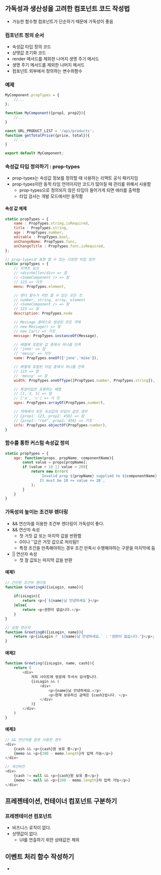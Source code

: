 ## 가독성과 생산성을 고려한 컴포넌트 코드 작성법
* 가능한 함수형 컴포넌트가 단순하기 때문에 가독성이 좋음
### 컴포넌트 정의 순서
* 속성값 타입 정의 코드
* 상탯값 초기화 코드
* render 메서드를 제외한 나머지 생명 주기 메서드
* 생명 주기 메서드를 제외한 나머지 메서드
* 컴포넌트 외부에서 정의하는 변수와함수 
### 예제
```js
MyComponent.propTypes = {
    //...
};

function MyComponent({prop1, prop2}){
    //...
}

const URL_PRODUCT_LIST = '/api/products';
function getTotalPrice({price, total}){
    //...
}

export default MyComponent;
```
### 속성값 타입 정의하기 : prop-types
* prop-types는 속성값 정보를 정의할 때 사용하는 리액트 공식 패키지임
* prop-types이란 동적 타임 언어이지만 코드가 많아질 때 관리를 위해서 사용함 
  * prop-types으로 정의되지 않은 타입이 들어가게 되면 에러를 출력함
  * 타입 검사는 개발 모드에서만 동작함
#### 속성 값 예제
```js
static propTypes = {
    name : PropTypes.string.isRequired,
    title : PropTypes.string,
    age : PropTypes.number,
    editable : PropTypes.bool,
    onChangeName: PropTypes.func,
    onChangeTitle : PropTypes.func.isRequired,
};

// prop-types로 표현 할 수 있는 다양한 타입 정의
static propTypes = {
    // 리액트 요소
    // <div>hello</div> => 참
    // <SomeComponent /> => 참
    // 123 => 거짓
    menu: PropTypes.element,

    // 렌더 함수가 리턴 할 수 있는 모든 것
    // number, string, array, element
    // <SomeComponent /> => 참
    // 123 => 참
    description: PropTypes.node

    // Message 클래스로 생성된 모든 객체
    // new Message() => 참
    // new Car() => 거짓
    message: PropTypes.instanceOf(Message),

    // 배열에 포함된 값 중에서 하나를 만족
    // 'jone' => 참
    // 'messy' => 거짓
    name: PropTypes.oneOf(['jone','mike']),

    // 배열에 포함된 타입 중에서 하나를 만족
    // 123 => 참
    // 'messy' => 참
    width: PropTypes.oneOfType([PropTypes.number, PropTypes.string]),

    // 특정타입만 포함하는 배열
    // [1, 3, 5] => 참
    // ['a', 'c'] => 거 짓
    ages: PropTypes.arrayOf(PropTypes.number),

    // 객체에서 모든 속성값의 타입이 같은 경우
    // {prop1: 123, prop2: 456} => 참
    // {prop1: "red", prop2: 456} => 거짓
    info: PropTypes.objectOf(PropTypes.number),
}
```

### 함수를 통한 커스텀 속성값 정의
```js
static propTypes = {
    age: function(props, propName, componentName){
        const value = props[propName];
        if (value < 10 || value > 20){
            return new Error(
                `Invalid prop ${propName} supplied to ${componentName}.
                It must be 10 <= value <= 20`,
            );
        }
    }
}
```

### 가독성의 높이는 조건부 렌더링
* && 연산자를 이용한 조건부 렌더링이 가독성이 좋다.
* && 연산자 속성
  * 첫 거짓 값 또는 마지막 값을 반환함
  * 0이나 ''값은 거짓 값으로 처리됨!!
  * 특정 조건을 만족해야하는 경우 조건 만족시 수행해야하는 구문을 마지막에 둠
* || 연산자 속성
  * 첫 참 값또는 마지막 값을 반환 
#### 예제1
```js
// 간단한 조건부 렌더링
function GreetingA({isLogin, name}){
    
    if(isLogin){
        return <p>{`${name}님 안녕하세요`}</p>
    }else{
        return <p>권한이 없습니다.</p>
    }
}

// 삼항 연산자
function GreetingB({isLogin, name}){
    return <p>{isLogin ? `${name}님 안녕하세요.` : '권한이 없습니다.'}</p>;
}
```
#### 예제2
```js
function Greeting({isLogin, name, cash}){
    return (
        <div>
            저희 사이트에 방문에 주셔서 감사합니다.
            {isLogin && (
                <div>
                    <p>{name}님 안녕하세요.</p>
                    <p>현재 보유하신 금액은 {cash}입니다. </p>
                </div>
            )}
        </div>
    )
}
```
#### 예제3
```js
// && 연산자를 잘못 사용한 경우 
<div>
    {cash && <p>{cash}원 보유 중</p>}
    {memo && <p>{200 - memo.length}자 입력 가능</p>}
</div>

// 개선버전
<div>
    {cash != null && <p>{cash}원 보유 중</p>}
    {memo != null && <p>{200 - memo.length}자 입력 가능</p>}
</div>
```

## 프레젠테이션, 컨테이너 컴포넌트 구분하기 
### 프레젠테이션 컴포넌트
* 비즈니스 로직이 없다.
* 상탯값이 없다.  
  * UI를 연출하기 위한 상태값은 제외 
## 이벤트 처리 함수 작성하기 
* 